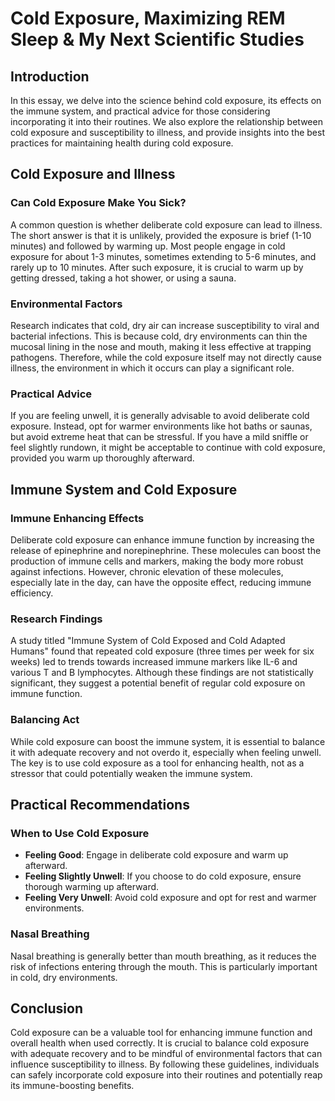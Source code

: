 # Cold Exposure, Maximizing REM Sleep & My Next Scientific Studies

## Introduction

In this essay, we delve into the science behind cold exposure, its effects on the immune system, and practical advice for those considering incorporating it into their routines. We also explore the relationship between cold exposure and susceptibility to illness, and provide insights into the best practices for maintaining health during cold exposure.

## Cold Exposure and Illness

### Can Cold Exposure Make You Sick?

A common question is whether deliberate cold exposure can lead to illness. The short answer is that it is unlikely, provided the exposure is brief (1-10 minutes) and followed by warming up. Most people engage in cold exposure for about 1-3 minutes, sometimes extending to 5-6 minutes, and rarely up to 10 minutes. After such exposure, it is crucial to warm up by getting dressed, taking a hot shower, or using a sauna.

### Environmental Factors

Research indicates that cold, dry air can increase susceptibility to viral and bacterial infections. This is because cold, dry environments can thin the mucosal lining in the nose and mouth, making it less effective at trapping pathogens. Therefore, while the cold exposure itself may not directly cause illness, the environment in which it occurs can play a significant role.

### Practical Advice

If you are feeling unwell, it is generally advisable to avoid deliberate cold exposure. Instead, opt for warmer environments like hot baths or saunas, but avoid extreme heat that can be stressful. If you have a mild sniffle or feel slightly rundown, it might be acceptable to continue with cold exposure, provided you warm up thoroughly afterward.

## Immune System and Cold Exposure

### Immune Enhancing Effects

Deliberate cold exposure can enhance immune function by increasing the release of epinephrine and norepinephrine. These molecules can boost the production of immune cells and markers, making the body more robust against infections. However, chronic elevation of these molecules, especially late in the day, can have the opposite effect, reducing immune efficiency.

### Research Findings

A study titled "Immune System of Cold Exposed and Cold Adapted Humans" found that repeated cold exposure (three times per week for six weeks) led to trends towards increased immune markers like IL-6 and various T and B lymphocytes. Although these findings are not statistically significant, they suggest a potential benefit of regular cold exposure on immune function.

### Balancing Act

While cold exposure can boost the immune system, it is essential to balance it with adequate recovery and not overdo it, especially when feeling unwell. The key is to use cold exposure as a tool for enhancing health, not as a stressor that could potentially weaken the immune system.

## Practical Recommendations

### When to Use Cold Exposure

- **Feeling Good**: Engage in deliberate cold exposure and warm up afterward.
- **Feeling Slightly Unwell**: If you choose to do cold exposure, ensure thorough warming up afterward.
- **Feeling Very Unwell**: Avoid cold exposure and opt for rest and warmer environments.

### Nasal Breathing

Nasal breathing is generally better than mouth breathing, as it reduces the risk of infections entering through the mouth. This is particularly important in cold, dry environments.

## Conclusion

Cold exposure can be a valuable tool for enhancing immune function and overall health when used correctly. It is crucial to balance cold exposure with adequate recovery and to be mindful of environmental factors that can influence susceptibility to illness. By following these guidelines, individuals can safely incorporate cold exposure into their routines and potentially reap its immune-boosting benefits.